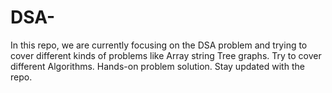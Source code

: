 # DSA-
In this repo, we are currently focusing on the DSA problem and trying to cover different  kinds of problems like Array string Tree graphs.
Try to cover different Algorithms. Hands-on problem solution.
Stay updated with the repo. 

